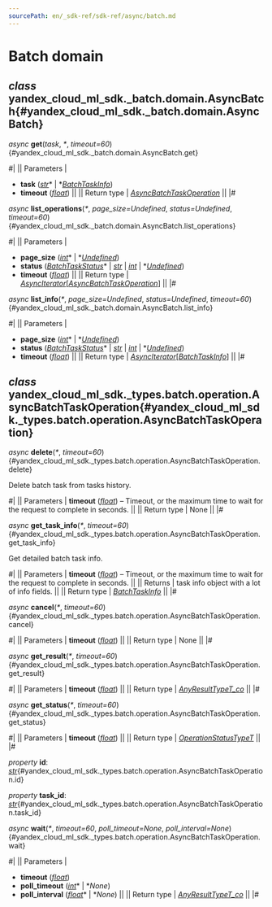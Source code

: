 ```yaml
---
sourcePath: en/_sdk-ref/sdk-ref/async/batch.md
---
```

# Batch domain

## *class* yandex\_cloud\_ml\_sdk.\_batch.domain.**AsyncBatch**{#yandex_cloud_ml_sdk._batch.domain.AsyncBatch}

*async* **get**(*task*, *<span title="Keyword-only parameters separator (PEP 3102)">\*</span>*, *timeout=60*){#yandex_cloud_ml_sdk._batch.domain.AsyncBatch.get}

#|
|| Parameters | 

- **task** ([*str*](https://docs.python.org/3/library/stdtypes.html#str)* \| *[*BatchTaskInfo*](../types/batch.md#yandex_cloud_ml_sdk._types.batch.task_info.BatchTaskInfo))
- **timeout** ([*float*](https://docs.python.org/3/library/functions.html#float)) ||
|| Return type | [*AsyncBatchTaskOperation*](#yandex_cloud_ml_sdk._types.batch.operation.AsyncBatchTaskOperation) ||
|#

*async* **list\_operations**(*<span title="Keyword-only parameters separator (PEP 3102)">\*</span>*, *page\_size=Undefined*, *status=Undefined*, *timeout=60*){#yandex_cloud_ml_sdk._batch.domain.AsyncBatch.list_operations}

#|
|| Parameters | 

- **page\_size** ([*int*](https://docs.python.org/3/library/functions.html#int)* \| *[*Undefined*](../types/other.md#yandex_cloud_ml_sdk._types.misc.Undefined))
- **status** ([*BatchTaskStatus*](../types/batch.md#yandex_cloud_ml_sdk._types.batch.status.BatchTaskStatus)* \| *[*str*](https://docs.python.org/3/library/stdtypes.html#str)* \| *[*int*](https://docs.python.org/3/library/functions.html#int)* \| *[*Undefined*](../types/other.md#yandex_cloud_ml_sdk._types.misc.Undefined))
- **timeout** ([*float*](https://docs.python.org/3/library/functions.html#float)) ||
|| Return type | [*AsyncIterator*](https://docs.python.org/3/library/typing.html#typing.AsyncIterator)[[*AsyncBatchTaskOperation*](#yandex_cloud_ml_sdk._types.batch.operation.AsyncBatchTaskOperation)] ||
|#

*async* **list\_info**(*<span title="Keyword-only parameters separator (PEP 3102)">\*</span>*, *page\_size=Undefined*, *status=Undefined*, *timeout=60*){#yandex_cloud_ml_sdk._batch.domain.AsyncBatch.list_info}

#|
|| Parameters | 

- **page\_size** ([*int*](https://docs.python.org/3/library/functions.html#int)* \| *[*Undefined*](../types/other.md#yandex_cloud_ml_sdk._types.misc.Undefined))
- **status** ([*BatchTaskStatus*](../types/batch.md#yandex_cloud_ml_sdk._types.batch.status.BatchTaskStatus)* \| *[*str*](https://docs.python.org/3/library/stdtypes.html#str)* \| *[*int*](https://docs.python.org/3/library/functions.html#int)* \| *[*Undefined*](../types/other.md#yandex_cloud_ml_sdk._types.misc.Undefined))
- **timeout** ([*float*](https://docs.python.org/3/library/functions.html#float)) ||
|| Return type | [*AsyncIterator*](https://docs.python.org/3/library/typing.html#typing.AsyncIterator)[[*BatchTaskInfo*](../types/batch.md#yandex_cloud_ml_sdk._types.batch.task_info.BatchTaskInfo)] ||
|#

## *class* yandex\_cloud\_ml\_sdk.\_types.batch.operation.**AsyncBatchTaskOperation**{#yandex_cloud_ml_sdk._types.batch.operation.AsyncBatchTaskOperation}

*async* **delete**(*<span title="Keyword-only parameters separator (PEP 3102)">\*</span>*, *timeout=60*){#yandex_cloud_ml_sdk._types.batch.operation.AsyncBatchTaskOperation.delete}

Delete batch task from tasks history.

#|
|| Parameters | **timeout** ([*float*](https://docs.python.org/3/library/functions.html#float)) – Timeout, or the maximum time to wait for the request to complete in seconds. ||
|| Return type | None ||
|#

*async* **get\_task\_info**(*<span title="Keyword-only parameters separator (PEP 3102)">\*</span>*, *timeout=60*){#yandex_cloud_ml_sdk._types.batch.operation.AsyncBatchTaskOperation.get_task_info}

Get detailed batch task info.

#|
|| Parameters | **timeout** ([*float*](https://docs.python.org/3/library/functions.html#float)) – Timeout, or the maximum time to wait for the request to complete in seconds. ||
|| Returns | task info object with a lot of info fields. ||
|| Return type | [*BatchTaskInfo*](../types/batch.md#yandex_cloud_ml_sdk._types.batch.task_info.BatchTaskInfo) ||
|#

*async* **cancel**(*<span title="Keyword-only parameters separator (PEP 3102)">\*</span>*, *timeout=60*){#yandex_cloud_ml_sdk._types.batch.operation.AsyncBatchTaskOperation.cancel}

#|
|| Parameters | **timeout** ([*float*](https://docs.python.org/3/library/functions.html#float)) ||
|| Return type | None ||
|#

*async* **get\_result**(*<span title="Keyword-only parameters separator (PEP 3102)">\*</span>*, *timeout=60*){#yandex_cloud_ml_sdk._types.batch.operation.AsyncBatchTaskOperation.get_result}

#|
|| Parameters | **timeout** ([*float*](https://docs.python.org/3/library/functions.html#float)) ||
|| Return type | [*AnyResultTypeT\_co*](../types/other.md#yandex_cloud_ml_sdk._types.operation.AnyResultTypeT_co) ||
|#

*async* **get\_status**(*<span title="Keyword-only parameters separator (PEP 3102)">\*</span>*, *timeout=60*){#yandex_cloud_ml_sdk._types.batch.operation.AsyncBatchTaskOperation.get_status}

#|
|| Parameters | **timeout** ([*float*](https://docs.python.org/3/library/functions.html#float)) ||
|| Return type | [*OperationStatusTypeT*](../types/other.md#yandex_cloud_ml_sdk._types.operation.OperationStatusTypeT) ||
|#

*property* **id**\: *[str](https://docs.python.org/3/library/stdtypes.html#str)*{#yandex_cloud_ml_sdk._types.batch.operation.AsyncBatchTaskOperation.id}

*property* **task\_id**\: *[str](https://docs.python.org/3/library/stdtypes.html#str)*{#yandex_cloud_ml_sdk._types.batch.operation.AsyncBatchTaskOperation.task_id}

*async* **wait**(*<span title="Keyword-only parameters separator (PEP 3102)">\*</span>*, *timeout=60*, *poll\_timeout=None*, *poll\_interval=None*){#yandex_cloud_ml_sdk._types.batch.operation.AsyncBatchTaskOperation.wait}

#|
|| Parameters | 

- **timeout** ([*float*](https://docs.python.org/3/library/functions.html#float))
- **poll\_timeout** ([*int*](https://docs.python.org/3/library/functions.html#int)* \| **None*)
- **poll\_interval** ([*float*](https://docs.python.org/3/library/functions.html#float)* \| **None*) ||
|| Return type | [*AnyResultTypeT\_co*](../types/other.md#yandex_cloud_ml_sdk._types.operation.AnyResultTypeT_co) ||
|#
